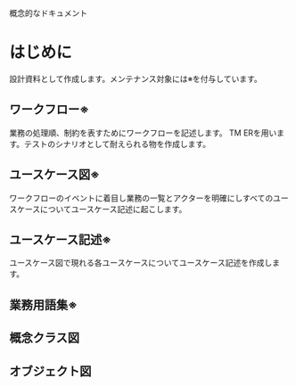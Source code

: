 概念的なドキュメント

# はじめに

設計資料として作成します。メンテナンス対象には※を付与しています。

## ワークフロー※

業務の処理順、制約を表すためにワークフローを記述します。
TM ERを用います。テストのシナリオとして耐えられる物を作成します。

## ユースケース図※

ワークフローのイベントに着目し業務の一覧とアクターを明確にしすべてのユースケースについてユースケース記述に起こします。

## ユースケース記述※

ユースケース図で現れる各ユースケースについてユースケース記述を作成します。

## 業務用語集※

## 概念クラス図

## オブジェクト図


